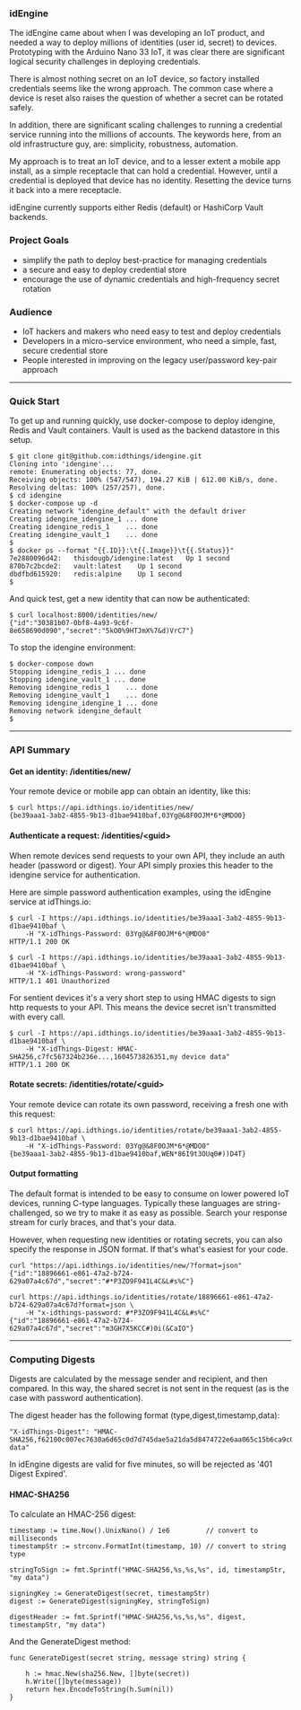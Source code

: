 ### idEngine
The idEngine came about when I was developing an IoT product, and needed a way to deploy millions of identities (user id, secret) to devices.
Prototyping with the Arduino Nano 33 IoT, it was clear there are significant logical security challenges in deploying credentials.

There is almost nothing secret on an IoT device, so factory installed credentials seems like the wrong approach.
The common case where a device is reset also raises the question of whether a secret can be rotated safely.

In addition, there are significant scaling challenges to running a credential service running into the millions of accounts.
The keywords here, from an old infrastructure guy, are: simplicity, robustness, automation.

My approach is to treat an IoT device, and to a lesser extent a mobile app install, as a simple receptacle that can hold a credential.
However, until a credential is deployed that device has no identity.
Resetting the device turns it back into a mere receptacle.

idEngine currently supports either Redis (default) or HashiCorp Vault backends.

### Project Goals
* simplify the path to deploy best-practice for managing credentials
* a secure and easy to deploy credential store
* encourage the use of dynamic credentials and high-frequency secret rotation

### Audience
* IoT hackers and makers who need easy to test and deploy credentials
* Developers in a micro-service environment, who need a simple, fast, secure credential store
* People interested in improving on the legacy user/password key-pair approach

---

### Quick Start
To get up and running quickly, use docker-compose to deploy idengine, Redis and Vault containers.
Vault is used as the backend datastore in this setup.
```
$ git clone git@github.com:idthings/idengine.git
Cloning into 'idengine'...
remote: Enumerating objects: 77, done.
Receiving objects: 100% (547/547), 194.27 KiB | 612.00 KiB/s, done.
Resolving deltas: 100% (257/257), done.
$ cd idengine
$ docker-compose up -d
Creating network "idengine_default" with the default driver
Creating idengine_idengine_1 ... done
Creating idengine_redis_1    ... done
Creating idengine_vault_1    ... done
$
$ docker ps --format "{{.ID}}:\t{{.Image}}\t{{.Status}}"
7e2880096d42:	thisdougb/idengine:latest	Up 1 second
870b7c2bcde2:	vault:latest	Up 1 second
dbdfbd615920:	redis:alpine	Up 1 second
$
```
And quick test, get a new identity that can now be authenticated:
```
$ curl localhost:8000/identities/new/
{"id":"30381b07-0bf8-4a93-9c6f-8e658690d090","secret":"5kO0%9HTJmX%7&d)VrC7"}
```

To stop the idengine environment:
```
$ docker-compose down
Stopping idengine_redis_1 ... done
Stopping idengine_vault_1 ... done
Removing idengine_redis_1    ... done
Removing idengine_vault_1    ... done
Removing idengine_idengine_1 ... done
Removing network idengine_default
$
```

---

### API Summary
#### Get an identity: /identities/new/
Your remote device or mobile app can obtain an identity, like this:
```
$ curl https://api.idthings.io/identities/new/
{be39aaa1-3ab2-4855-9b13-d1bae9410baf,03Yg@&8F0OJM*6*@MDO0}
```
#### Authenticate a request: /identities/&lt;guid&gt;
When remote devices send requests to your own API, they include an auth header (password or digest).
Your API simply proxies this header to the idengine service for authentication.

Here are simple password authentication examples, using the idEngine service at idThings.io:
```
$ curl -I https://api.idthings.io/identities/be39aaa1-3ab2-4855-9b13-d1bae9410baf \
    -H "X-idThings-Password: 03Yg@&8F0OJM*6*@MDO0"
HTTP/1.1 200 OK

$ curl -I https://api.idthings.io/identities/be39aaa1-3ab2-4855-9b13-d1bae9410baf \
    -H "X-idThings-Password: wrong-password"
HTTP/1.1 401 Unauthorized
```
For sentient devices it's a very short step to using HMAC digests to sign http requests to your API.
This means the device secret isn't transmitted with every call.
```
$ curl -I https://api.idthings.io/identities/be39aaa1-3ab2-4855-9b13-d1bae9410baf \
    -H "X-idThings-Digest: HMAC-SHA256,c7fc567324b236e...,1604573826351,my device data"
HTTP/1.1 200 OK
```
#### Rotate secrets: /identities/rotate/&lt;guid&gt;
Your remote device can rotate its own password, receiving a fresh one with this request:
```
$ curl https://api.idthings.io/identities/rotate/be39aaa1-3ab2-4855-9b13-d1bae9410baf \
    -H "X-idThings-Password: 03Yg@&8F0OJM*6*@MDO0"
{be39aaa1-3ab2-4855-9b13-d1bae9410baf,WEN*86I9t3OUq0#))D4T}
```
#### Output formatting
The default format is intended to be easy to consume on lower powered IoT devices, running C-type languages.
Typically these languages are string-challenged, so we try to make it as easy as possible.
Search your response stream for curly braces, and that's your data.

However, when requesting new identities or rotating secrets, you can also specify the response in JSON format.
If that's what's easiest for your code.
```
curl "https://api.idthings.io/identities/new/?format=json"
{"id":"18896661-e861-47a2-b724-629a07a4c67d","secret":"#*P3ZO9F941L4C&L#s%C"}

curl https://api.idthings.io/identities/rotate/18896661-e861-47a2-b724-629a07a4c67d?format=json \
    -H "x-idthings-password: #*P3ZO9F941L4C&L#s%C"
{"id":"18896661-e861-47a2-b724-629a07a4c67d","secret":"m3GH7X5KCC#)0i(&CaIO"}
```

---

### Computing Digests
Digests are calculated by the message sender and recipient, and then compared.
In this way, the shared secret is not sent in the request (as is the case with password authentication).

The digest header has the following format (type,digest,timestamp,data):
```
"X-idThings-Digest": "HMAC-SHA256,f62100c007ec7630a6d65c0d7d745dae5a21da5d8474722e6aa065c15b6ca9c0,1604573826351,my data"
```
In idEngine digests are valid for five minutes, so will be rejected as '401 Digest Expired'.
#### HMAC-SHA256
To calculate an HMAC-256 digest:
```
timestamp := time.Now().UnixNano() / 1e6         // convert to milliseconds
timestampStr := strconv.FormatInt(timestamp, 10) // convert to string type

stringToSign := fmt.Sprintf("HMAC-SHA256,%s,%s,%s", id, timestampStr, "my data")

signingKey := GenerateDigest(secret, timestampStr)
digest := GenerateDigest(signingKey, stringToSign)

digestHeader := fmt.Sprintf("HMAC-SHA256,%s,%s,%s", digest, timestampStr, "my data")
```
And the GenerateDigest method:
```
func GenerateDigest(secret string, message string) string {

	h := hmac.New(sha256.New, []byte(secret))
	h.Write([]byte(message))
	return hex.EncodeToString(h.Sum(nil))
}
```
